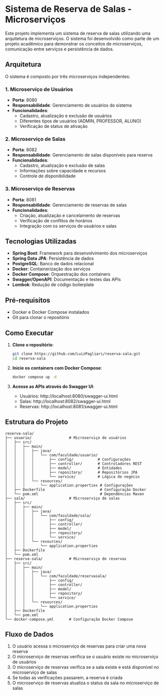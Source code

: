 # Sistema de Reserva de Salas - Microserviços

Este projeto implementa um sistema de reserva de salas utilizando uma arquitetura de microserviços. O sistema foi desenvolvido como parte de um projeto acadêmico para demonstrar os conceitos de microserviços, comunicação entre serviços e persistência de dados.

## Arquitetura

O sistema é composto por três microserviços independentes:

### 1. Microserviço de Usuários
- **Porta**: 8080
- **Responsabilidade**: Gerenciamento de usuários do sistema
- **Funcionalidades**:
  - Cadastro, atualização e exclusão de usuários
  - Diferentes tipos de usuários (ADMIN, PROFESSOR, ALUNO)
  - Verificação de status de ativação

### 2. Microserviço de Salas
- **Porta**: 8082
- **Responsabilidade**: Gerenciamento de salas disponíveis para reserva
- **Funcionalidades**:
  - Cadastro, atualização e exclusão de salas
  - Informações sobre capacidade e recursos
  - Controle de disponibilidade

### 3. Microserviço de Reservas
- **Porta**: 8081
- **Responsabilidade**: Gerenciamento de reservas de salas
- **Funcionalidades**:
  - Criação, atualização e cancelamento de reservas
  - Verificação de conflitos de horários
  - Integração com os serviços de usuários e salas

## Tecnologias Utilizadas

- **Spring Boot**: Framework para desenvolvimento dos microserviços
- **Spring Data JPA**: Persistência de dados
- **PostgreSQL**: Banco de dados relacional
- **Docker**: Containerização dos serviços
- **Docker Compose**: Orquestração dos containers
- **Swagger/OpenAPI**: Documentação e testes das APIs
- **Lombok**: Redução de código boilerplate

## Pré-requisitos

- Docker e Docker Compose instalados
- Git para clonar o repositório

## Como Executar

1. **Clone o repositório**:
   ```bash
   git clone https://github.com/LuizPagliari/reserva-sala.git
   cd reserva-sala
   ```

2. **Inicie os containers com Docker Compose**:
   ```bash
   docker compose up -d
   ```

3. **Acesse as APIs através do Swagger UI**:
   - Usuários: http://localhost:8080/swagger-ui.html
   - Salas: http://localhost:8082/swagger-ui.html
   - Reservas: http://localhost:8081/swagger-ui.html

## Estrutura do Projeto

```
reserva-sala/
├── usuario/                 # Microserviço de usuários
│   ├── src/
│   │   ├── main/
│   │   │   ├── java/
│   │   │   │   └── com/faculdade/usuario/
│   │   │   │       ├── config/           # Configurações
│   │   │   │       ├── controller/       # Controladores REST
│   │   │   │       ├── model/            # Entidades
│   │   │   │       ├── repository/       # Repositórios JPA
│   │   │   │       └── service/          # Lógica de negócio
│   │   │   └── resources/
│   │   │       └── application.properties # Configurações
│   ├── Dockerfile                         # Configuração Docker
│   └── pom.xml                            # Dependências Maven
├── sala/                    # Microserviço de salas
│   ├── src/
│   │   ├── main/
│   │   │   ├── java/
│   │   │   │   └── com/faculdade/sala/
│   │   │   │       ├── config/
│   │   │   │       ├── controller/
│   │   │   │       ├── model/
│   │   │   │       ├── repository/
│   │   │   │       └── service/
│   │   │   └── resources/
│   │   │       └── application.properties
│   ├── Dockerfile
│   └── pom.xml
├── reserva-sala/            # Microserviço de reservas
│   ├── src/
│   │   ├── main/
│   │   │   ├── java/
│   │   │   │   └── com/faculdade/reservasala/
│   │   │   │       ├── config/
│   │   │   │       ├── controller/
│   │   │   │       ├── model/
│   │   │   │       ├── repository/
│   │   │   │       └── service/
│   │   │   └── resources/
│   │   │       └── application.properties
│   ├── Dockerfile
│   └── pom.xml
└── docker-compose.yml       # Configuração Docker Compose
```

## Fluxo de Dados

1. O usuário acessa o microserviço de reservas para criar uma nova reserva
2. O microserviço de reservas verifica se o usuário existe no microserviço de usuários
3. O microserviço de reservas verifica se a sala existe e está disponível no microserviço de salas
4. Se todas as verificações passarem, a reserva é criada
5. O microserviço de reservas atualiza o status da sala no microserviço de salas

